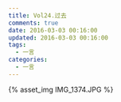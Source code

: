 ```yaml
---
title: Vol24.过去
comments: true
date: 2016-03-03 00:16:00
updated: 2016-03-03 00:16:00
tags:
  - 一言
categories:
  - 一言
---
```


{% asset_img IMG_1374.JPG %}
